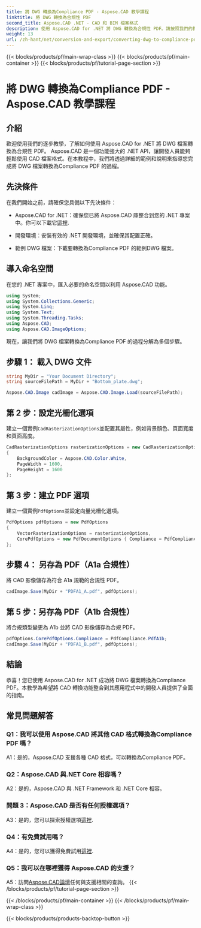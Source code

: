 ```yaml
---
title: 將 DWG 轉換為Compliance PDF - Aspose.CAD 教學課程
linktitle: 將 DWG 轉換為合規性 PDF
second_title: Aspose.CAD .NET - CAD 和 BIM 檔案格式
description: 使用 Aspose.CAD for .NET 將 DWG 轉換為合規性 PDF。請按照我們的教程獲取逐步指導。
weight: 13
url: /zh-hant/net/conversion-and-export/converting-dwg-to-compliance-pdf/
---
```


{{< blocks/products/pf/main-wrap-class >}}
{{< blocks/products/pf/main-container >}}
{{< blocks/products/pf/tutorial-page-section >}}

# 將 DWG 轉換為Compliance PDF - Aspose.CAD 教學課程

## 介紹

歡迎使用我們的逐步教學，了解如何使用 Aspose.CAD for .NET 將 DWG 檔案轉換為合規性 PDF。 Aspose.CAD 是一個功能強大的 .NET API，讓開發人員能夠輕鬆使用 CAD 檔案格式。在本教程中，我們將透過詳細的範例和說明來指導您完成將 DWG 檔案轉換為Compliance PDF 的過程。

## 先決條件

在我們開始之前，請確保您具備以下先決條件：

-  Aspose.CAD for .NET：確保您已將 Aspose.CAD 庫整合到您的 .NET 專案中。你可以下載它[這裡](https://releases.aspose.com/cad/net/).

- 開發環境：安裝有效的 .NET 開發環境，並確保其配置正確。

- 範例 DWG 檔案：下載要轉換為Compliance PDF 的範例DWG 檔案。

## 導入命名空間

在您的 .NET 專案中，匯入必要的命名空間以利用 Aspose.CAD 功能。

```csharp
using System;
using System.Collections.Generic;
using System.Linq;
using System.Text;
using System.Threading.Tasks;
using Aspose.CAD;
using Aspose.CAD.ImageOptions;
```

現在，讓我們將 DWG 檔案轉換為Compliance PDF 的過程分解為多個步驟。

## 步驟 1： 載入 DWG 文件

```csharp
string MyDir = "Your Document Directory";
string sourceFilePath = MyDir + "Bottom_plate.dwg";

Aspose.CAD.Image cadImage = Aspose.CAD.Image.Load(sourceFilePath);
```

## 第 2 步：設定光柵化選項

建立一個實例`CadRasterizationOptions`並配置其屬性，例如背景顏色、頁面寬度和頁面高度。

```csharp
CadRasterizationOptions rasterizationOptions = new CadRasterizationOptions
{
    BackgroundColor = Aspose.CAD.Color.White,
    PageWidth = 1600,
    PageHeight = 1600
};
```

## 第 3 步：建立 PDF 選項

建立一個實例`PdfOptions`並設定向量光柵化選項。

```csharp
PdfOptions pdfOptions = new PdfOptions
{
    VectorRasterizationOptions = rasterizationOptions,
    CorePdfOptions = new PdfDocumentOptions { Compliance = PdfCompliance.PdfA1a }
};
```

## 步驟 4： 另存為 PDF（A1a 合規性）

將 CAD 影像儲存為符合 A1a 規範的合規性 PDF。

```csharp
cadImage.Save(MyDir + "PDFA1_A.pdf", pdfOptions);
```

## 第 5 步：另存為 PDF（A1b 合規性）

將合規類型變更為 A1b 並將 CAD 影像儲存為合規 PDF。

```csharp
pdfOptions.CorePdfOptions.Compliance = PdfCompliance.PdfA1b;
cadImage.Save(MyDir + "PDFA1_B.pdf", pdfOptions);
```

## 結論

恭喜！您已使用 Aspose.CAD for .NET 成功將 DWG 檔案轉換為Compliance PDF。本教學為希望將 CAD 轉換功能整合到其應用程式中的開發人員提供了全面的指南。

## 常見問題解答

### Q1：我可以使用 Aspose.CAD 將其他 CAD 格式轉換為Compliance PDF 嗎？

A1：是的，Aspose.CAD 支援各種 CAD 格式，可以轉換為Compliance PDF。

### Q2：Aspose.CAD 與.NET Core 相容嗎？

A2：是的，Aspose.CAD 與 .NET Framework 和 .NET Core 相容。

### 問題 3：Aspose.CAD 是否有任何授權選項？

 A3：是的，您可以探索授權選項[這裡](https://purchase.aspose.com/buy).

### Q4：有免費試用嗎？

A4：是的，您可以獲得免費試用[這裡](https://releases.aspose.com/).

### Q5：我可以在哪裡獲得 Aspose.CAD 的支援？

A5：訪問[Aspose.CAD論壇](https://forum.aspose.com/c/cad/19)任何與支援相關的查詢。
{{< /blocks/products/pf/tutorial-page-section >}}

{{< /blocks/products/pf/main-container >}}
{{< /blocks/products/pf/main-wrap-class >}}

{{< blocks/products/products-backtop-button >}}

